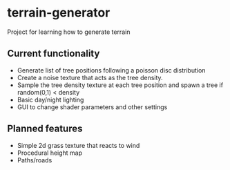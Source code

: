 # terrain-generator
Project for learning how to generate terrain

## Current functionality
- Generate list of tree positions following a poisson disc distribution
- Create a noise texture that acts as the tree density.
- Sample the tree density texture at each tree position and spawn a tree if random(0,1) < density
- Basic day/night lighting
- GUI to change shader parameters and other settings


## Planned features
- Simple 2d grass texture that reacts to wind
- Procedural height map
- Paths/roads
